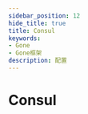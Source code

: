 ```yaml
---
sidebar_position: 12
hide_title: true
title: Consul
keywords:
- Gone
- Gone框架
description: 配置
---
```


# Consul